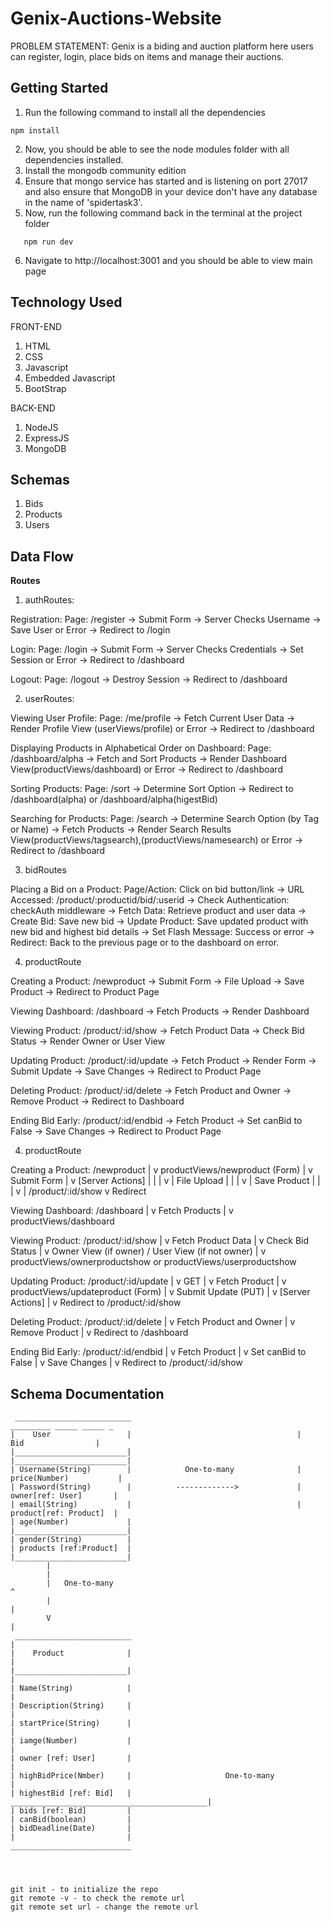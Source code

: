 # Genix-Auctions-Website

PROBLEM STATEMENT: 
Genix is a biding and auction platform here users can register, login, place bids on items and manage their auctions.

## Getting Started

1. Run the following command to install all the dependencies
```
npm install
```
2. Now, you should be able to see the node modules folder with all dependencies installed.
3. Install the mongodb community edition 
4. Ensure that mongo service has started and is listening on port 27017 and also ensure that MongoDB in your device don't have any database in the name of 'spidertask3'.
5. Now, run the following command back in the terminal at the project folder
```
   npm run dev
```
6. Navigate to http://localhost:3001 and you should be able to view main page


## Technology Used

FRONT-END
1. HTML
2. CSS
3. Javascript
4. Embedded Javascript
5. BootStrap

BACK-END
1. NodeJS
2. ExpressJS
3. MongoDB


## Schemas
1. Bids
2. Products 
3. Users


## Data Flow
   **Routes**

1. authRoutes:

Registration:
Page: /register → Submit Form → Server Checks Username → Save User or Error → Redirect to /login

Login:
Page: /login → Submit Form → Server Checks Credentials → Set Session or Error → Redirect to /dashboard

Logout:
Page: /logout → Destroy Session → Redirect to /dashboard


2. userRoutes:

Viewing User Profile:
Page: /me/profile → Fetch Current User Data → Render Profile View (userViews/profile) or Error → Redirect to /dashboard

Displaying Products in Alphabetical Order on Dashboard:
Page: /dashboard/alpha → Fetch and Sort Products → Render Dashboard View(productViews/dashboard) or Error → Redirect to /dashboard

Sorting Products:
Page: /sort → Determine Sort Option → Redirect to /dashboard(alpha) or /dashboard/alpha(higestBid)

Searching for Products:
Page: /search → Determine Search Option (by Tag or Name) → Fetch Products → Render Search Results View(productViews/tagsearch),(productViews/namesearch) or Error → Redirect to /dashboard


3. bidRoutes

Placing a Bid on a Product:
Page/Action: Click on bid button/link → URL Accessed: /product/:productid/bid/:userid → Check Authentication: checkAuth middleware → Fetch Data: Retrieve product and user data → Create Bid: Save new bid → Update Product: Save updated product with new bid and highest bid details → Set Flash Message: Success or error → Redirect: Back to the previous page or to the dashboard on error.


4. productRoute

Creating a Product: 
/newproduct → Submit Form → File Upload → Save Product → Redirect to Product Page

Viewing Dashboard: 
/dashboard → Fetch Products → Render Dashboard

Viewing Product: 
/product/:id/show → Fetch Product Data → Check Bid Status → Render Owner or User View

Updating Product: 
/product/:id/update → Fetch Product → Render Form → Submit Update → Save Changes → Redirect to Product Page

Deleting Product: 
/product/:id/delete → Fetch Product and Owner → Remove Product → Redirect to Dashboard

Ending Bid Early: 
/product/:id/endbid → Fetch Product → Set canBid to False → Save Changes → Redirect to Product Page


4. productRoute

Creating a Product:
/newproduct
  |
  v
productViews/newproduct (Form)
  |
  v
Submit Form
  |
  v
[Server Actions]
  |       |
  |       v
  |     File Upload
  |       |
  |       v
  |   Save Product
  |       |
  |       v
  |  /product/:id/show
  v
Redirect


Viewing Dashboard:
/dashboard
  |
  v
Fetch Products
  |
  v
productViews/dashboard


Viewing Product:
/product/:id/show
  |
  v
Fetch Product Data
  |
  v
Check Bid Status
  |
  v
Owner View (if owner) / User View (if not owner)
  |
  v
productViews/ownerproductshow or productViews/userproductshow


Updating Product:
/product/:id/update
  |
  v
GET
  |
  v
Fetch Product
  |
  v
productViews/updateproduct (Form)
  |
  v
Submit Update (PUT)
  |
  v
[Server Actions]
  |
  v
Redirect to /product/:id/show


Deleting Product:
/product/:id/delete
  |
  v
Fetch Product and Owner
  |
  v
Remove Product
  |
  v
Redirect to /dashboard


Ending Bid Early:
/product/:id/endbid
  |
  v
Fetch Product
  |
  v
Set canBid to False
  |
  v
Save Changes
  |
  v
Redirect to /product/:id/show




## Schema Documentation


     __________________________                                      _________ _____ _____ _                  
    |    User                 |                                     |      Bid                |
    |_________________________|                                     |_________________________|
    | Username(String)        |            One-to-many              | price(Number)           |
    | Password(String)        |          ------------->             |  owner[ref: User]       |
    | email(String)           |                                     |  product[ref: Product]  |
    | age(Number)             |                                     |_________________________|
    | gender(String)          |
    | products [ref:Product]  |                            
    |_________________________|
            |   
            |
            |   One-to-many                                                      ^ 
            |                                                                    |   
            V                                                                    |   
     __________________________                                                  |  
    |    Product              |                                                  |
    |_________________________|                                                  |
    | Name(String)            |                                                  |
    | Description(String)     |                                                  |
    | startPrice(String)      |                                                  |     
    | iamge(Number)           |                                                  |
    | owner [ref: User]       |                                                  |
    | highBidPrice(Nmber)     |                     One-to-many                  |
    | highestBid [ref: Bid]   |      ____________________________________________|
    | bids [ref: Bid]         |
    | canBid(boolean)         |
    | bidDeadline(Date)       |
    |                         |
    ___________________________




    git init - to initialize the repo
    git remote -v - to check the remote url 
    git remote set url - change the remote url 